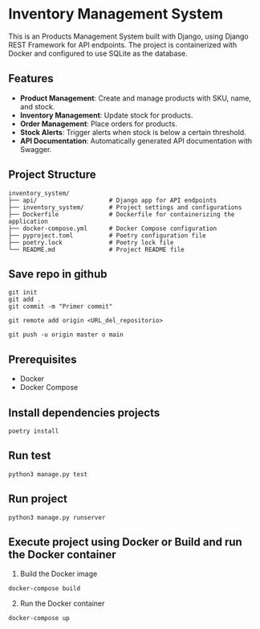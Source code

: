 
# Inventory Management System

This is an Products Management System built with Django, using Django REST Framework for API endpoints. 
The project is containerized with Docker and configured to use SQLite as the database.

## Features

- **Product Management**: Create and manage products with SKU, name, and stock.
- **Inventory Management**: Update stock for products.
- **Order Management**: Place orders for products.
- **Stock Alerts**: Trigger alerts when stock is below a certain threshold.
- **API Documentation**: Automatically generated API documentation with Swagger.

## Project Structure
```
inventory_system/
├── api/                    # Django app for API endpoints
├── inventory_system/       # Project settings and configurations
├── Dockerfile              # Dockerfile for containerizing the application
├── docker-compose.yml      # Docker Compose configuration
├── pyproject.toml          # Poetry configuration file
├── poetry.lock             # Poetry lock file
└── README.md               # Project README file
```

## Save repo in github
```
git init
git add .
git commit -m "Primer commit"

git remote add origin <URL_del_repositorio>

git push -u origin master o main
```

## Prerequisites

- Docker
- Docker Compose


## Install dependencies projects 
```
poetry install
```

## Run test
```
python3 manage.py test
```

## Run project
```
python3 manage.py runserver
```

## Execute project using Docker or Build and run the Docker container

1. Build the Docker image
```
docker-compose build
```
2. Run the Docker container
```
docker-compose up
```